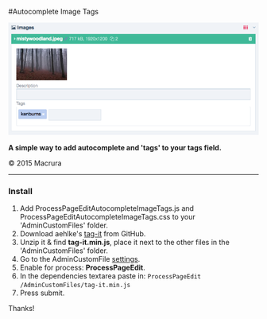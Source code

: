 #Autocomplete Image Tags

![tags](tags.png)

**A simple way to add autocomplete and 'tags' to your tags field.**

© 2015 Macrura

---

### Install


1. Add ProcessPageEditAutocompleteImageTags.js and ProcessPageEditAutocompleteImageTags.css to your 'AdminCustomFiles' folder.
2. Download aehlke's [tag-it](http://aehlke.github.io/tag-it/) from GitHub.
3. Unzip it & find **tag-it.min.js**, place it next to the other files in the 'AdminCustomFiles' folder.
4. Go to the AdminCustomFile [settings](/processwire/module/edit?name=AdminCustomFiles).
5. Enable for process: **ProcessPageEdit**.
6. In the dependencies textarea paste in: ```ProcessPageEdit /AdminCustomFiles/tag-it.min.js```
7. Press submit.

Thanks!
